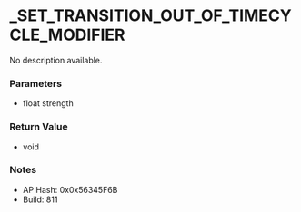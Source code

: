# _SET_TRANSITION_OUT_OF_TIMECYCLE_MODIFIER

No description available.

### Parameters
* float strength

### Return Value
* void

### Notes
* AP Hash: 0x0x56345F6B
* Build: 811

